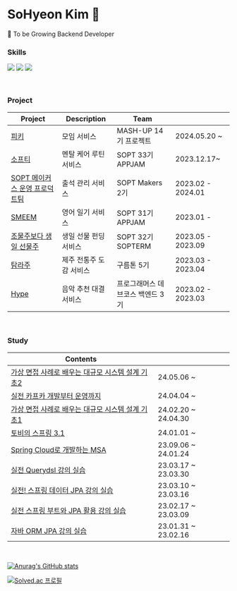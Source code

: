 # SoHyeon Kim 👀

🐤 To be Growing Backend Developer

### Skills

<img src="https://img.shields.io/badge/Java-007396?style=flat-square&logo=Java&logoColor=white"/> <img src="https://img.shields.io/badge/Spring Boot-6DB33F?style=flat-square&logo=Spring Boot&logoColor=white"/> <img src="https://img.shields.io/badge/Amazon AWS-232F3E?style=flat-square&logo=Amazon AWS&logoColor=white"/>

<br/>

### Project

|Project|Description|Team||
|------|---|---|---|
|[피키](https://github.com/mash-up-kr/piikii_Spring)|모임 서비스|MASH-UP 14기 프로젝트|2024.05.20 ~|
|[소프티](https://github.com/Team-Sopetit/Sopetit-server)|멘탈 케어 루틴 서비스|SOPT 33기 APPJAM|2023.12.17~|
|[SOPT 메이커스 운영 프로덕트팀](https://github.com/sopt-makers/sopt-operation-backend)|출석 관리 서비스|SOPT Makers 2기|2023.02 - 2024.01|
|[SMEEM](https://github.com/Team-Smeme/Smeme-server-renewal)|영어 일기 서비스|SOPT 31기 APPJAM|2023.01 -|
|[조물주보다 생일 선물주](https://github.com/Make-A-Wish-Sopt/Make-A-Wish-Server)|생일 선물 펀딩 서비스|SOPT 32기 SOPTERM|2023.05 - 2023.09|
|[탐라주](https://github.com/TamraZu/TamlaJu-Server)|제주 전통주 도감 서비스|구름톤 5기|2023.03 - 2023.04|
|[Hype](https://github.com/prgrms-web-devcourse/Team-6Jeans-Hype-BE)|음악 추천 대결 서비스|프로그래머스 데브코스 백엔드 3기|2023.02 - 2023.03|


<br/>

### Study

|Contents||
|------|--|
|[가상 면접 사례로 배우는 대규모 시스템 설계 기초2](https://github.com/SPRING-STUDY-2023/System-Design-Interview2/tree/main)|24.05.06 ~ |
|[실전 카프카 개발부터 운영까지](https://github.com/mash-up-kr/S3A/tree/master/14th_kafka)|24.04.04 ~ |
|[가상 면접 사례로 배우는 대규모 시스템 설계 기초1](https://github.com/SPRING-STUDY-2023/System-Design-Interview)|24.02.20 ~ 24.04.30|
|[토비의 스프링 3.1](https://github.com/Team-Sopetit/server-spring-study)|24.01.01 ~ |
|[Spring Cloud로 개발하는 MSA](https://github.com/SPRING-STUDY-2023/sohyeon-spring-cloud-msa)|23.09.06 ~ 24.01.24|
|[실전 Querydsl 강의 실습](https://github.com/SPRING-STUDY-2023/sohyeon-query-dsl)|23.03.17 ~ 23.03.30|
|[실전! 스프링 데이터 JPA 강의 실습](https://github.com/SPRING-STUDY-2023/sohyeon-spring-jpa)|23.03.10 ~ 23.03.16|
|[실전 스프링 부트와 JPA 활용 강의 실습](https://github.com/SPRING-STUDY-2023/sohyeon-springboot-jpa-application)|23.02.17 ~ 23.03.09|
|[자바 ORM JPA 강의 실습](https://github.com/SPRING-STUDY-2023/sohyeon-java-orm-jpa)|23.01.31 ~ 23.02.16|

<br/>

[![Anurag's GitHub stats](https://github-readme-stats.vercel.app/api?username=thguss)](https://github.com/thguss/github-readme-stats)

[![Solved.ac 프로필](http://mazassumnida.wtf/api/v2/generate_badge?boj=sohyeon0530)](https://solved.ac/sohyeon0530)


<!--
**thguss/thguss** is a ✨ _special_ ✨ repository because its `README.md` (this file) appears on your GitHub profile.

Here are some ideas to get you started:

- 🔭 I’m currently working on ...
- 🌱 I’m currently learning ...
- 👯 I’m looking to collaborate on ...
- 🤔 I’m looking for help with ...
- 💬 Ask me about ...
- 📫 How to reach me: ...
- 😄 Pronouns: ...
- ⚡ Fun fact: ...
-->
